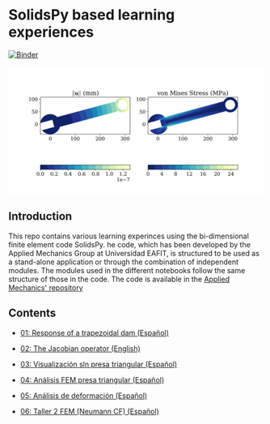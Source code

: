 # SolidsPy based learning experiences

[![Binder](https://mybinder.org/badge_logo.svg)](https://mybinder.org/v2/gh/jgomezc1/SolidsPy_experiences/master)

![Displacement field in a wrench.](./images/wrench.png)

## Introduction

This repo contains various learning experinces using the bi-dimensional finite element code SolidsPy.
he code, which has been developed by the Applied Mechanics Group at Universidad EAFIT, is structured to be used
as a stand-alone application or through the combination of independent modules. The modules used in the different
notebooks follow the same structure of those in the code.
The code is available in the [Applied Mechanics' repository](https://github.com/AppliedMechanics-EAFIT/SolidsPy)

## Contents

* [01: Response of a trapezoidal dam (Español)](https://nbviewer.jupyter.org/github/jgomezc1/SolidsPy_experiences/blob/master/notebooks/analisis_presa/01_solidspy_dam_design.ipynb)

* [02: The Jacobian operator (English)](https://nbviewer.jupyter.org/github/jgomezc1/SolidsPy_experiences/blob/master/notebooks/jacobian/jacobiano.ipynb)

* [03: Visualización sln presa triangular (Español)](https://nbviewer.jupyter.org/github/jgomezc1/SolidsPy_experiences/blob/master/notebooks/taller_1_modelacion/taller1.ipynb)

* [04: Análisis FEM presa triangular (Español)](https://nbviewer.jupyter.org/github/jgomezc1/SolidsPy_experiences/blob/master/notebooks/taller_2_modelacion/taller2.ipynb)

* [05: Análisis de deformación (Español)](https://nbviewer.jupyter.org/github/jgomezc1/SolidsPy_experiences/blob/master/notebooks/strain/strain.ipynb)

* [06: Taller 2 FEM (Neumann CF) (Español)](https://nbviewer.jupyter.org/github/jgomezc1/SolidsPy_experiences/blob/master/notebooks/taller_2_fem/neumann_bcs.ipynb)
